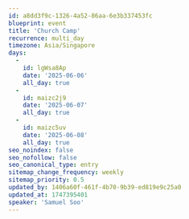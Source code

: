 ```yaml
---
id: a8dd3f9c-1326-4a52-86aa-6e3b337453fc
blueprint: event
title: 'Church Camp'
recurrence: multi_day
timezone: Asia/Singapore
days:
  -
    id: lgWsa8Ap
    date: '2025-06-06'
    all_day: true
  -
    id: maizc2j9
    date: '2025-06-07'
    all_day: true
  -
    id: maizc5uv
    date: '2025-06-08'
    all_day: true
seo_noindex: false
seo_nofollow: false
seo_canonical_type: entry
sitemap_change_frequency: weekly
sitemap_priority: 0.5
updated_by: 1406a60f-461f-4b70-9b39-ed819e9c25a0
updated_at: 1747395401
speaker: 'Samuel Soo'
---
```

